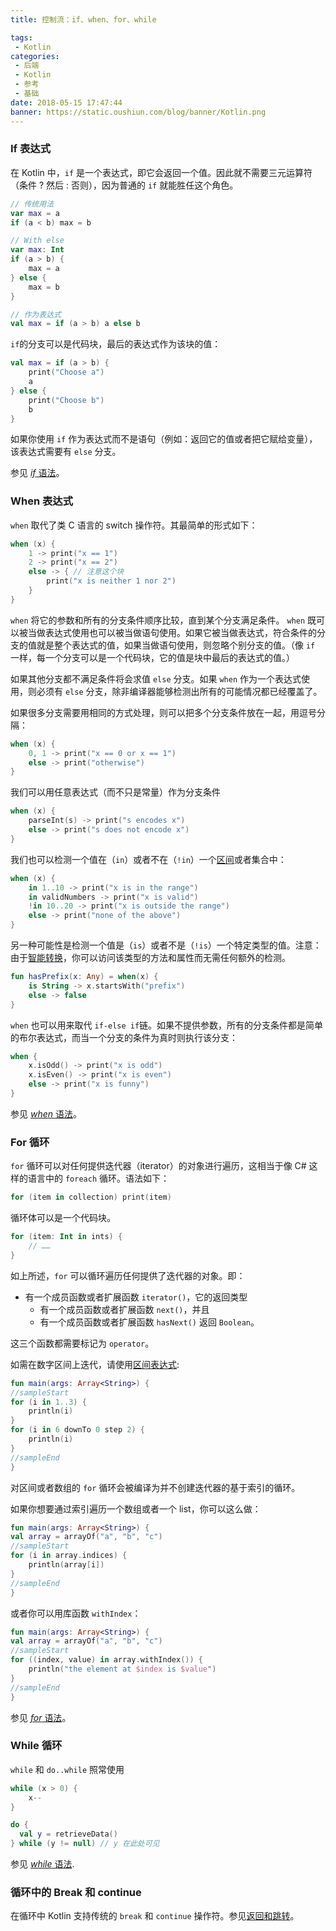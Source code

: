 ```yaml
---
title: 控制流：if、when、for、while

tags:
 - Kotlin
categories:
 - 后端
 - Kotlin
 - 参考
 - 基础
date: 2018-05-15 17:47:44
banner: https://static.oushiun.com/blog/banner/Kotlin.png
---
```


### If 表达式

在 Kotlin 中，`if` 是一个表达式，即它会返回一个值。因此就不需要三元运算符（条件 ? 然后 : 否则），因为普通的 `if` 就能胜任这个角色。

<!-- more -->

```kotlin
// 传统用法
var max = a
if (a < b) max = b

// With else
var max: Int
if (a > b) {
    max = a
} else {
    max = b
}

// 作为表达式
val max = if (a > b) a else b
```

`if`的分支可以是代码块，最后的表达式作为该块的值：

```kotlin
val max = if (a > b) {
    print("Choose a")
    a
} else {
    print("Choose b")
    b
}
```

如果你使用 `if` 作为表达式而不是语句（例如：返回它的值或者把它赋给变量），该表达式需要有 `else` 分支。

参见 [*if* 语法](http://kotlinlang.org/docs/reference/grammar.html#if)。

### When 表达式

`when` 取代了类 C 语言的 switch 操作符。其最简单的形式如下：

```kotlin
when (x) {
    1 -> print("x == 1")
    2 -> print("x == 2")
    else -> { // 注意这个块
        print("x is neither 1 nor 2")
    }
}
```

`when` 将它的参数和所有的分支条件顺序比较，直到某个分支满足条件。
`when` 既可以被当做表达式使用也可以被当做语句使用。如果它被当做表达式，符合条件的分支的值就是整个表达式的值，如果当做语句使用，则忽略个别分支的值。（像 `if` 一样，每一个分支可以是一个代码块，它的值是块中最后的表达式的值。）

如果其他分支都不满足条件将会求值 `else` 分支。如果 `when` 作为一个表达式使用，则必须有 `else` 分支，除非编译器能够检测出所有的可能情况都已经覆盖了。

如果很多分支需要用相同的方式处理，则可以把多个分支条件放在一起，用逗号分隔：

```kotlin
when (x) {
    0, 1 -> print("x == 0 or x == 1")
    else -> print("otherwise")
}
```

我们可以用任意表达式（而不只是常量）作为分支条件

```kotlin
when (x) {
    parseInt(s) -> print("s encodes x")
    else -> print("s does not encode x")
}
```

我们也可以检测一个值在（`in`）或者不在（`!in`）一个[区间](ranges.html)或者集合中：

```kotlin
when (x) {
    in 1..10 -> print("x is in the range")
    in validNumbers -> print("x is valid")
    !in 10..20 -> print("x is outside the range")
    else -> print("none of the above")
}
```

另一种可能性是检测一个值是（`is`）或者不是（`!is`）一个特定类型的值。注意：由于[智能转换](typecasts.html#智能转换)，你可以访问该类型的方法和属性而无需任何额外的检测。

```kotlin
fun hasPrefix(x: Any) = when(x) {
    is String -> x.startsWith("prefix")
    else -> false
}
```

`when` 也可以用来取代 `if-else if`链。如果不提供参数，所有的分支条件都是简单的布尔表达式，而当一个分支的条件为真时则执行该分支：

```kotlin
when {
    x.isOdd() -> print("x is odd")
    x.isEven() -> print("x is even")
    else -> print("x is funny")
}
```

参见 [*when* 语法](http://kotlinlang.org/docs/reference/grammar.html#when)。

### For 循环

`for` 循环可以对任何提供迭代器（iterator）的对象进行遍历，这相当于像 C# 这样的语言中的 `foreach` 循环。语法如下：

```kotlin
for (item in collection) print(item)
```

循环体可以是一个代码块。

```kotlin
for (item: Int in ints) {
    // ……
}
```

如上所述，`for` 可以循环遍历任何提供了迭代器的对象。即：

*   有一个成员函数或者扩展函数 `iterator()`，它的返回类型
    *   有一个成员函数或者扩展函数 `next()`，并且
    *   有一个成员函数或者扩展函数 `hasNext()` 返回 `Boolean`。

这三个函数都需要标记为 `operator`。

如需在数字区间上迭代，请使用[区间表达式](ranges.html):

``` kotlin
fun main(args: Array<String>) {
//sampleStart
for (i in 1..3) {
    println(i)
}
for (i in 6 downTo 0 step 2) {
    println(i)
}
//sampleEnd
}
```

对区间或者数组的 `for` 循环会被编译为并不创建迭代器的基于索引的循环。

如果你想要通过索引遍历一个数组或者一个 list，你可以这么做：

``` kotlin
fun main(args: Array<String>) {
val array = arrayOf("a", "b", "c")
//sampleStart
for (i in array.indices) {
    println(array[i])
}
//sampleEnd
}
```

或者你可以用库函数 `withIndex`：

``` kotlin
fun main(args: Array<String>) {
val array = arrayOf("a", "b", "c")
//sampleStart
for ((index, value) in array.withIndex()) {
    println("the element at $index is $value")
}
//sampleEnd
}
```

参见 [*for* 语法](http://kotlinlang.org/docs/reference/grammar.html#for)。

### While 循环

`while` 和 `do..while` 照常使用

```kotlin
while (x > 0) {
    x--
}

do {
  val y = retrieveData()
} while (y != null) // y 在此处可见
```

参见 [*while* 语法](http://kotlinlang.org/docs/reference/grammar.html#while).

### 循环中的 Break 和 continue

在循环中 Kotlin 支持传统的 `break` 和 `continue` 操作符。参见[返回和跳转](returns.html)。
